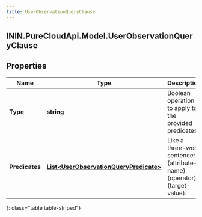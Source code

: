 ```yaml
---
title: UserObservationQueryClause
---
```

## ININ.PureCloudApi.Model.UserObservationQueryClause

## Properties

|Name | Type | Description | Notes|
|------------ | ------------- | ------------- | -------------|
| **Type** | **string** | Boolean operation to apply to the provided predicates | |
| **Predicates** | [**List&lt;UserObservationQueryPredicate&gt;**](UserObservationQueryPredicate.html) | Like a three-word sentence: (attribute-name) (operator) (target-value). | |
{: class="table table-striped"}


